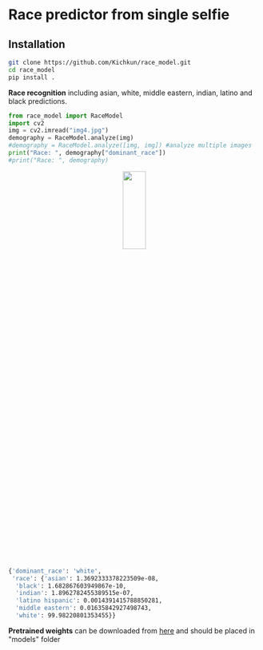 # Race predictor from single selfie

## Installation

```bash
git clone https://github.com/Kichkun/race_model.git
cd race_model
pip install .
```

**Race recognition** 
including asian, white, middle eastern, indian, latino and black predictions. 
```python
from race_model import RaceModel
import cv2
img = cv2.imread("img4.jpg")
demography = RaceModel.analyze(img)
#demography = RaceModel.analyze([img, img]) #analyze multiple images
print("Race: ", demography["dominant_race"])
#print("Race: ", demography)
```

<p align="center"><img src="https://makeameme.org/media/templates/250/the_most_interesting_man_in_the_world.jpg" width="30%" height="20%"></p>

```bash
{'dominant_race': 'white',
 'race': {'asian': 1.3692333378223509e-08,
  'black': 1.682867603949867e-10,
  'indian': 1.8962782455389515e-07,
  'latino hispanic': 0.0014391415788850281,
  'middle eastern': 0.01635842927498743,
  'white': 99.98220801353455}}
```

**Pretrained weights** can be downloaded from
[here](https://drive.google.com/file/d/1aOV5LmSA7317mK14bqxvp1RJEeZWCo9S/view?usp=sharing) and should be placed in "models" folder
